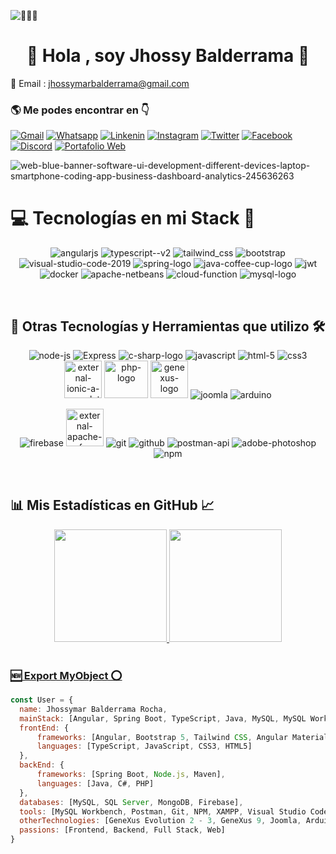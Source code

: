 ![👨🏻‍💻 ](https://komarev.com/ghpvc/?username=Jhossymarbalderramae&label=PROFILE+VIEWS)

<h1 align="center">👋 Hola , soy Jhossy Balderrama 🦝</h1>

📩 Email : jhossymarbalderrama@gmail.com

<h3 align='left'>🌎 Me podes encontrar en 👇</h3>
<!--
<div>
  <img src="https://img.icons8.com/fluency/48/github.png" alt="github"/>
</div>
-->

<!--
  [![Github](https://img.shields.io/badge/GitHub-100000?style=for-the-badge&logo=github&logoColor=white)](https://github.com/Jhossymarbalderrama)
-->

[![Gmail](https://img.shields.io/badge/gmail-FF0000?style=for-the-badge&logo=gmail&logoColor=white)](mailto:jhossymarbalderrama@gmail.com)
  [![Whatsapp](https://img.shields.io/badge/whatsapp-2BAA51?style=for-the-badge&logo=whatsapp&logoColor=white)](https://api.whatsapp.com/send?phone=5491163079082&text=Hola%20Jhossymar%20%F0%9F%91%8B%2C%20quisiera%20coordinar%20una%20reuni%C3%B3n%20para%20discutir%20una%20propuesta.%20%C2%BFCu%C3%A1ndo%20estar%C3%ADas%20disponible%3F)
  [![Linkenin](https://img.shields.io/badge/LinkedIn-0077B5?style=for-the-badge&logo=linkedin&logoColor=white)](https://www.linkedin.com/in/jhossymarbalderrama/)
  [![Instagram](https://img.shields.io/badge/Instagram-E4405F?style=for-the-badge&logo=instagram&logoColor=white)](https://www.instagram.com/blackjhossy/)
  [![Twitter](https://img.shields.io/badge/twitter-242424?style=for-the-badge&logo=x&logoColor=white)]()
  [![Facebook](https://img.shields.io/badge/Facebook-1877F2?style=for-the-badge&logo=facebook&logoColor=white)](https://www.facebook.com/jhossymar.balderrama)
  [![Discord](https://img.shields.io/badge/Discord-7289DA?style=for-the-badge&logo=discord&logoColor=white)](BlackJhossy#9100)
  [![Portafolio Web](https://img.shields.io/badge/Portafolio%20Web-1DA1F2?style=for-the-badge&logo=planet&logoColor=white)](https://jhossymarbalderrama-portafolio.web.app/)


![web-blue-banner-software-ui-development-different-devices-laptop-smartphone-coding-app-business-dashboard-analytics-245636263](https://github.com/Jhossymarbalderrama/Jhossymarbalderrama/assets/52534649/9afad39a-d464-4186-bc14-f0fb37b086e5)

<h1 align='left'> 💻 Tecnologías en mi Stack 🚀</h1>
<p align='center'>
  <img src="https://img.icons8.com/fluency/75/000000/angularjs.png" alt="angularjs" title="Angular"/>
  <img  src="https://img.icons8.com/fluency/75/000000/typescript--v2.png" alt="typescript--v2" title="Typescript"/>
  <img src="https://img.icons8.com/fluency/78/tailwind_css.png" alt="tailwind_css" title="Tailwind CSS"/>
  <img src="https://img.icons8.com/fluency/78/bootstrap.png" alt="bootstrap" title="Bootstrap 5"/>
  <img src="https://img.icons8.com/fluency/78/visual-studio-code-2019.png" alt="visual-studio-code-2019" title="Visual Studio Code"/>
  <img src="https://img.icons8.com/color/78/spring-logo.png" alt="spring-logo" title="Spring Boot"/>
  <img src="https://img.icons8.com/fluency/78/java-coffee-cup-logo.png" alt="java-coffee-cup-logo" title="Java"/>
  <img src="https://img.icons8.com/color/78/java-web-token.png" alt="jwt" title="jwt"/>
  <img src="https://img.icons8.com/fluency/78/docker.png" alt="docker" title="Docker"/>
  <img src="https://img.icons8.com/color/78/apache-netbeans.png" alt="apache-netbeans" title="Netbeans"/>  
  <img src="https://img.icons8.com/color/78/20C997/cloud-function.png" alt="cloud-function" title="Swagger"/>
  <img src="https://img.icons8.com/color/78/mysql-logo.png" alt="mysql-logo" title="MySQL"/>
</p>

<br>

<h2 align='left'>🚀 Otras Tecnologías y Herramientas que utilizo 🛠️</h2>
  <p align='center'>
    <img src="https://img.icons8.com/fluency/70/node-js.png" alt="node-js" title="Node.js"/>
    <img src="https://img.icons8.com/office/70/express-js.png" alt="Express" title="Express"/>
    <img src="https://img.icons8.com/fluency/70/c-sharp-logo.png" alt="c-sharp-logo" title="C# sharp"/>
    <img src="https://img.icons8.com/fluency/70/javascript.png" alt="javascript" title="Javascript"/>
    <img src="https://img.icons8.com/fluency/70/html-5.png" alt="html-5" title="HTML5"/>
    <img src="https://img.icons8.com/fluency/70/css3.png" alt="css3" title="CSS3"/>
    <img width="60" height="60" src="https://img.icons8.com/external-tal-revivo-shadow-tal-revivo/60/external-ionic-a-complete-open-source-sdk-for-hybrid-mobile-app-development-logo-shadow-tal-revivo.png" alt="external-ionic-a-complete-open-source-sdk-for-hybrid-mobile-app-development-logo-shadow-tal-revivo" title="Ionic"/>
    <img width="70" height="60" src="https://img.icons8.com/officexs/74/php-logo.png" alt="php-logo" title="PHP"/>
    <img width="60" height="60" src="https://www.genexus.com/media/images/fav_icon_gx2014.png?timestamp=20171211190455" alt="genexus-logo" title="GeneXus"/>
    <img src="https://img.icons8.com/color/70/joomla.png" alt="joomla" title="Joomla"/>
    <img src="https://img.icons8.com/fluency/70/arduino.png" alt="arduino" title="Arduino"/>
  </p>
  
  <p align='center'>
    <img src="https://img.icons8.com/color/70/firebase.png" alt="firebase" title="Firebase"/>
    <img width="60" height="60" src="https://img.icons8.com/external-tal-revivo-shadow-tal-revivo/60/external-apache-a-free-and-open-source-cross-platform-web-server-software-logo-shadow-tal-revivo.png" alt="external-apache-a-free-and-open-source-cross-platform-web-server-software-logo-shadow-tal-revivo" title="Apache Maven"/>
    <img src="https://img.icons8.com/color/64/git.png" alt="git" title="Git"/>
    <img src="https://img.icons8.com/fluency/64/github.png" alt="github" title="Github"/>
    <img src="https://img.icons8.com/dusk/64/postman-api.png" alt="postman-api" title="Postman"/>
    <img src="https://img.icons8.com/fluency/64/adobe-photoshop.png" alt="adobe-photoshop" title="Photoshop"/>
    <img src="https://img.icons8.com/color/68/npm.png" alt="npm" title="Npm"/>
  </p>

<br>

  <h2 align='left'>📊 Mis Estadísticas en GitHub 📈</h2>
  
  <div align="center">
    <a href="https://github.com/jhossymarbalderrama">
    <img height="180em" src="https://github-readme-stats.vercel.app/api?username=jhossymarbalderrama&show_icons=true&theme=gruvbox&include_all_commits=true&count_private=true&border_color=5c5c5c"/>
    <img height="180em" src="https://github-readme-stats.vercel.app/api/top-langs/?username=jhossymarbalderrama&layout=compact&langs_count=7&theme=gruvbox&border_color=5c5c5c"/>
  </div>
      
  <br>
  
  <h3> 🆕 Export MyObject ⭕</h3>
  
  ```javascript
const User = {
    name: Jhossymar Balderrama Rocha,
    mainStack: [Angular, Spring Boot, TypeScript, Java, MySQL, MySQL Workbench],
    frontEnd: {
        frameworks: [Angular, Bootstrap 5, Tailwind CSS, Angular Material, Ionic],
        languages: [TypeScript, JavaScript, CSS3, HTML5]
    },
    backEnd: {
        frameworks: [Spring Boot, Node.js, Maven],
        languages: [Java, C#, PHP]
    },
    databases: [MySQL, SQL Server, MongoDB, Firebase],
    tools: [MySQL Workbench, Postman, Git, NPM, XAMPP, Visual Studio Code, Scrum, Photoshop],
    otherTechnologies: [GeneXus Evolution 2 - 3, GeneXus 9, Joomla, Arduino],
    passions: [Frontend, Backend, Full Stack, Web]
}
  ```
